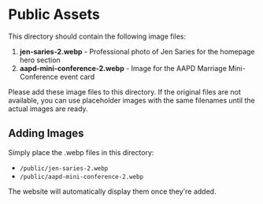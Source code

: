 # Public Assets

This directory should contain the following image files:

1. **jen-saries-2.webp** - Professional photo of Jen Saries for the homepage hero section
2. **aapd-mini-conference-2.webp** - Image for the AAPD Marriage Mini-Conference event card

Please add these image files to this directory. If the original files are not available, you can use placeholder images with the same filenames until the actual images are ready.

## Adding Images

Simply place the .webp files in this directory:
- `/public/jen-saries-2.webp`
- `/public/aapd-mini-conference-2.webp`

The website will automatically display them once they're added.
